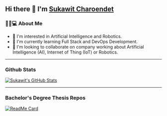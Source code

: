 ## Hi there 👋 I'm [Sukawit Charoendet](https://github.com/skwcrd)

### 👨🏻💻 About Me
- 👀 I'm interested in Artificial Intelligence and Robotics.
- 🌱 I'm currently learning Full Stack and DevOps Development.
- 💞️ I'm looking to collaborate on company working about Artificial Intelligence (AI), Internet of Thing (IoT) or Robotics.

---

### Github Stats

[![Sukawit's GitHub Stats](https://github-readme-stats.vercel.app/api?username=skwcrd&show_icons=true)](https://github.com/skwcrd)

---

### Bachelor's Degree Thesis Repos

[![ReadMe Card](https://github-readme-stats.vercel.app/api/pin/?username=skwcrd&repo=long-life-burning&show_owner=true)](https://github.com/skwcrd/long-life-burning)
